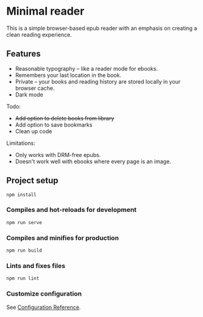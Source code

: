 # Minimal reader

This is a simple browser-based epub reader with an emphasis on creating a clean reading experience. 

## Features

* Reasonable typography – like a reader mode for ebooks.
* Remembers your last location in the book.
* Private – your books and reading history are stored locally in your browser cache.
* Dark mode


Todo:
* ~~Add option to delete books from library~~
* Add option to save bookmarks
* Clean up code

Limitations:
* Only works with DRM-free epubs.
* Doesn't work well with ebooks where every page is an image.

## Project setup
```
npm install
```

### Compiles and hot-reloads for development
```
npm run serve
```

### Compiles and minifies for production
```
npm run build
```

### Lints and fixes files
```
npm run lint
```

### Customize configuration
See [Configuration Reference](https://cli.vuejs.org/config/).
